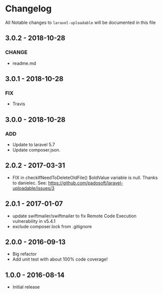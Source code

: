 # Changelog

All Notable changes to `laravel-uploadable` will be documented in this file

## 3.0.2 - 2018-10-28
### CHANGE
- readme.md

## 3.0.1 - 2018-10-28
### FIX
- Travis

## 3.0.0 - 2018-10-28
### ADD
- Update to laravel 5.7
- Update composer.json.

## 2.0.2 - 2017-03-31

- FIX in checkIfNeedToDeleteOldFile() $oldValue variable is null.
Thanks to danielec.
See: https://github.com/padosoft/laravel-uploadable/issues/3

## 2.0.1 - 2017-01-07

- update swiftmailer/swiftmailer to fix Remote Code Execution vulnerability in v5.4.1
- exclude composer.lock from .gitignore

## 2.0.0 - 2016-09-13

- Big refactor
- Add unit test with about 100% code coverage!

## 1.0.0 - 2016-08-14

- Initial release
